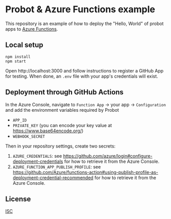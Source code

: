 # Probot & Azure Functions example

This repository is an example of how to deploy the "Hello, World" of probot apps to [Azure Functions](https://azure.microsoft.com/en-us/services/functions).

## Local setup

```
npm install
npm start
```

Open http://localhost:3000 and follow instructions to register a GitHub App for testing. When done, an `.env` file with your app's credentials will exist.

## Deployment through GitHub Actions

In the Azure Console, navigate to `Function App` -> your app -> `Configuration` and add the environment variables required by Probot

- `APP_ID`
- `PRIVATE_KEY` (you can encode your key value at https://www.base64encode.org/)
- `WEBHOOK_SECRET`

Then in your repository settings, create two secrets:

1. `AZURE_CREDENTIALS`: see https://github.com/azure/login#configure-deployment-credentials for how to retrieve it from the Azure Console.
2. `AZURE_FUNCTION_APP_PUBLISH_PROFILE`: see https://github.com/Azure/functions-action#using-publish-profile-as-deployment-credential-recommended for how to retrieve it from the Azure Console.

## License

[ISC](LICENSE)
